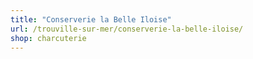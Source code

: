 ```yaml
---
title: "Conserverie la Belle Iloise"
url: /trouville-sur-mer/conserverie-la-belle-iloise/
shop: charcuterie
---
```

